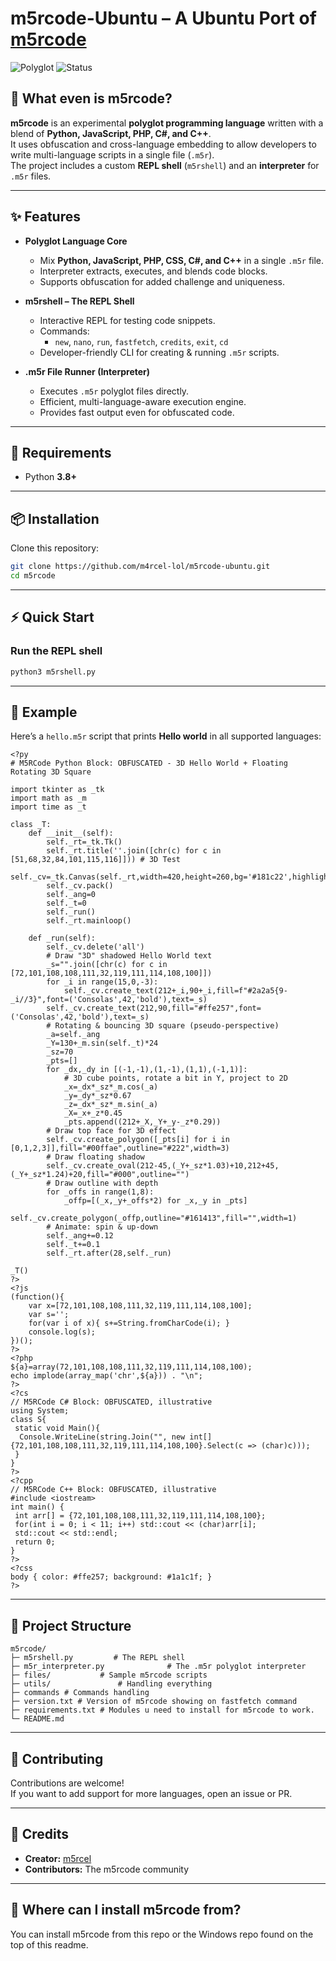 # m5rcode-Ubuntu – A Ubuntu Port of [m5rcode](https://github.com/m4rcel-lol/m5rcode)

![Polyglot](https://img.shields.io/badge/language-Python%2FJS%2FPHP%2FC%23%2FC++-purple.svg)
![Status](https://img.shields.io/badge/status-experimental-orange.svg)
## 🤔 What even is m5rcode?

**m5rcode** is an experimental **polyglot programming language** written with a blend of **Python, JavaScript, PHP, C#, and C++**.  
It uses obfuscation and cross-language embedding to allow developers to write multi-language scripts in a single file (`.m5r`).  
The project includes a custom **REPL shell** (`m5rshell`) and an **interpreter** for `.m5r` files.  

---

## ✨ Features

- **Polyglot Language Core**
  - Mix **Python, JavaScript, PHP, CSS, C#, and C++** in a single `.m5r` file.
  - Interpreter extracts, executes, and blends code blocks.
  - Supports obfuscation for added challenge and uniqueness.

- **m5rshell – The REPL Shell**
  - Interactive REPL for testing code snippets.
  - Commands:  
    - `new`, `nano`, `run`, `fastfetch`, `credits`, `exit`, `cd`
  - Developer-friendly CLI for creating & running `.m5r` scripts.

- **.m5r File Runner (Interpreter)**
  - Executes `.m5r` polyglot files directly.
  - Efficient, multi-language-aware execution engine.
  - Provides fast output even for obfuscated code.

---

## 🔧 Requirements

- Python **3.8+**

---

## 📦 Installation

Clone this repository:

```bash
git clone https://github.com/m4rcel-lol/m5rcode-ubuntu.git
cd m5rcode
```

---

## ⚡ Quick Start

### Run the REPL shell
```bash
python3 m5rshell.py
```
---

## 📝 Example

Here’s a `hello.m5r` script that prints **Hello world** in all supported languages:

```m5r
<?py
# M5RCode Python Block: OBFUSCATED - 3D Hello World + Floating Rotating 3D Square

import tkinter as _tk
import math as _m
import time as _t

class _T:
    def __init__(self):
        self._rt=_tk.Tk()
        self._rt.title(''.join([chr(c) for c in [51,68,32,84,101,115,116]])) # 3D Test
        self._cv=_tk.Canvas(self._rt,width=420,height=260,bg='#181c22',highlightthickness=0)
        self._cv.pack()
        self._ang=0
        self._t=0
        self._run()
        self._rt.mainloop()

    def _run(self):
        self._cv.delete('all')
        # Draw "3D" shadowed Hello World text
        _s="".join([chr(c) for c in [72,101,108,108,111,32,119,111,114,108,100]])
        for _i in range(15,0,-3):
            self._cv.create_text(212+_i,90+_i,fill=f"#2a2a5{9-_i//3}",font=('Consolas',42,'bold'),text=_s)
        self._cv.create_text(212,90,fill="#ffe257",font=('Consolas',42,'bold'),text=_s)
        # Rotating & bouncing 3D square (pseudo-perspective)
        _a=self._ang
        _Y=130+_m.sin(self._t)*24
        _sz=70
        _pts=[]
        for _dx,_dy in [(-1,-1),(1,-1),(1,1),(-1,1)]:
            # 3D cube points, rotate a bit in Y, project to 2D
            _x=_dx*_sz*_m.cos(_a)
            _y=_dy*_sz*0.67
            _z=_dx*_sz*_m.sin(_a)
            _X=_x+_z*0.45
            _pts.append((212+_X,_Y+_y-_z*0.29))
        # Draw top face for 3D effect
        self._cv.create_polygon([_pts[i] for i in [0,1,2,3]],fill="#00ffae",outline="#222",width=3)
        # Draw floating shadow
        self._cv.create_oval(212-45,(_Y+_sz*1.03)+10,212+45,(_Y+_sz*1.24)+20,fill="#000",outline="")
        # Draw outline with depth
        for _offs in range(1,8):
            _offp=[(_x,_y+_offs*2) for _x,_y in _pts]
            self._cv.create_polygon(_offp,outline="#161413",fill="",width=1)
        # Animate: spin & up-down
        self._ang+=0.12
        self._t+=0.1
        self._rt.after(28,self._run)

_T()
?>
<?js
(function(){
    var x=[72,101,108,108,111,32,119,111,114,108,100];
    var s='';
    for(var i of x){ s+=String.fromCharCode(i); }
    console.log(s);
})();
?>
<?php
${a}=array(72,101,108,108,111,32,119,111,114,108,100);
echo implode(array_map('chr',${a})) . "\n";
?>
<?cs
// M5RCode C# Block: OBFUSCATED, illustrative
using System;
class S{
 static void Main(){
  Console.WriteLine(string.Join("", new int[] {72,101,108,108,111,32,119,111,114,108,100}.Select(c => (char)c)));
 }
}
?>
<?cpp
// M5RCode C++ Block: OBFUSCATED, illustrative
#include <iostream>
int main() {
 int arr[] = {72,101,108,108,111,32,119,111,114,108,100};
 for(int i = 0; i < 11; i++) std::cout << (char)arr[i];
 std::cout << std::endl;
 return 0;
}
?>
<?css
body { color: #ffe257; background: #1a1c1f; }
?>

```

---

## 📂 Project Structure

```
m5rcode/
├─ m5rshell.py         # The REPL shell
├─ m5r_interpreter.py              # The .m5r polyglot interpreter
├─ files/           # Sample m5rcode scripts
├─ utils/               # Handling everything
├─ commands # Commands handling
├─ version.txt # Version of m5rcode showing on fastfetch command
├─ requirements.txt # Modules u need to install for m5rcode to work.
└─ README.md
```

---

## 🤝 Contributing

Contributions are welcome!  
If you want to add support for more languages, open an issue or PR.

---

## 👥 Credits

- **Creator:** [m5rcel](https://github.com/m4rcel-lol)  
- **Contributors:** The m5rcode community  

---

## 📜 Where can I install m5rcode from?

You can install m5rcode from this repo or the Windows repo found on the top of this readme.
